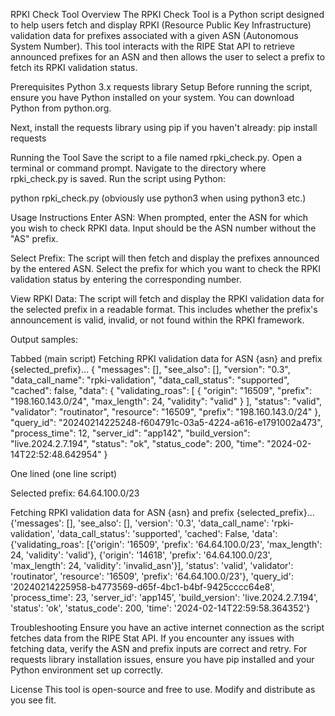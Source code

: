 RPKI Check Tool
Overview
The RPKI Check Tool is a Python script designed to help users fetch and display RPKI (Resource Public Key Infrastructure) validation data for prefixes associated with a given ASN (Autonomous System Number). This tool interacts with the RIPE Stat API to retrieve announced prefixes for an ASN and then allows the user to select a prefix to fetch its RPKI validation status.

Prerequisites
Python 3.x
requests library
Setup
Before running the script, ensure you have Python installed on your system. You can download Python from python.org.

Next, install the requests library using pip if you haven't already:
pip install requests

Running the Tool
Save the script to a file named rpki_check.py.
Open a terminal or command prompt.
Navigate to the directory where rpki_check.py is saved.
Run the script using Python:

python rpki_check.py (obviously use python3 when using python3 etc.) 

Usage Instructions
Enter ASN: When prompted, enter the ASN for which you wish to check RPKI data. Input should be the ASN number without the "AS" prefix.

Select Prefix: The script will then fetch and display the prefixes announced by the entered ASN. Select the prefix for which you want to check the RPKI validation status by entering the corresponding number.

View RPKI Data: The script will fetch and display the RPKI validation data for the selected prefix in a readable format. This includes whether the prefix's announcement is valid, invalid, or not found within the RPKI framework.

Output samples:
        
Tabbed (main script) 
Fetching RPKI validation data for ASN {asn} and prefix {selected_prefix}...
{
    "messages": [],
    "see_also": [],
    "version": "0.3",
    "data_call_name": "rpki-validation",
    "data_call_status": "supported",
    "cached": false,
    "data": {
        "validating_roas": [
            {
                "origin": "16509",
                "prefix": "198.160.143.0/24",
                "max_length": 24,
                "validity": "valid"
            }
        ],
        "status": "valid",
        "validator": "routinator",
        "resource": "16509",
        "prefix": "198.160.143.0/24"
    },
    "query_id": "20240214225248-f604791c-03a5-4224-a616-e1791002a473",
    "process_time": 12,
    "server_id": "app142",
    "build_version": "live.2024.2.7.194",
    "status": "ok",
    "status_code": 200,
    "time": "2024-02-14T22:52:48.642954"
}

One lined (one line script)

Selected prefix: 64.64.100.0/23

Fetching RPKI validation data for ASN {asn} and prefix {selected_prefix}...
{'messages': [], 'see_also': [], 'version': '0.3', 'data_call_name': 'rpki-validation', 'data_call_status': 'supported', 'cached': False, 'data': {'validating_roas': [{'origin': '16509', 'prefix': '64.64.100.0/23', 'max_length': 24, 'validity': 'valid'}, {'origin': '14618', 'prefix': '64.64.100.0/23', 'max_length': 24, 'validity': 'invalid_asn'}], 'status': 'valid', 'validator': 'routinator', 'resource': '16509', 'prefix': '64.64.100.0/23'}, 'query_id': '20240214225958-b4773569-d65f-4bc1-b4bf-9425cccc64e8', 'process_time': 23, 'server_id': 'app145', 'build_version': 'live.2024.2.7.194', 'status': 'ok', 'status_code': 200, 'time': '2024-02-14T22:59:58.364352'}


Troubleshooting
Ensure you have an active internet connection as the script fetches data from the RIPE Stat API.
If you encounter any issues with fetching data, verify the ASN and prefix inputs are correct and retry.
For requests library installation issues, ensure you have pip installed and your Python environment set up correctly.

License
This tool is open-source and free to use. Modify and distribute as you see fit.


